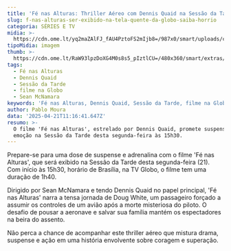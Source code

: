 ```yaml
---
title: 'Fé nas Alturas: Thriller Aéreo com Dennis Quaid na Sessão da Tarde'
slug: f-nas-alturas-ser-exibido-na-tela-quente-da-globo-saiba-horrio
categoria: SÉRIES E TV
midia: >-
  https://cdn.ome.lt/yq2maZAlFJ_fAU4PztoFS2mIjb8=/987x0/smart/uploads/conteudo/fotos/fenasalturas_YVzhNut.jpg
tipoMidia: imagem
thumb: >-
  https://cdn.ome.lt/RaW93lpzDoXG4M0s8s5_pIztlCU=/480x360/smart/extras/conteudos/fenasalturas_6pmRCRf.jpg
tags:
  - Fé nas Alturas
  - Dennis Quaid
  - Sessão da Tarde
  - filme na Globo
  - Sean McNamara
keywords: 'Fé nas Alturas, Dennis Quaid, Sessão da Tarde, filme na Globo, Sean McNamara'
author: Pablo Moura
data: '2025-04-21T11:16:41.647Z'
resumo: >-
  O filme 'Fé nas Alturas', estrelado por Dennis Quaid, promete suspense e
  emoção na Sessão da Tarde desta segunda-feira às 15h30.
---
```


Prepare-se para uma dose de suspense e adrenalina com o filme 'Fé nas Alturas', que será exibido na Sessão da Tarde desta segunda-feira (21). Com início às 15h30, horário de Brasília, na TV Globo, o filme tem uma duração de 1h40.

Dirigido por Sean McNamara e tendo Dennis Quaid no papel principal, 'Fé nas Alturas' narra a tensa jornada de Doug White, um passageiro forçado a assumir os controles de um avião após a morte misteriosa do piloto. O desafio de pousar a aeronave e salvar sua família mantém os espectadores na beira do assento.

Não perca a chance de acompanhar este thriller aéreo que mistura drama, suspense e ação em uma história envolvente sobre coragem e superação.
